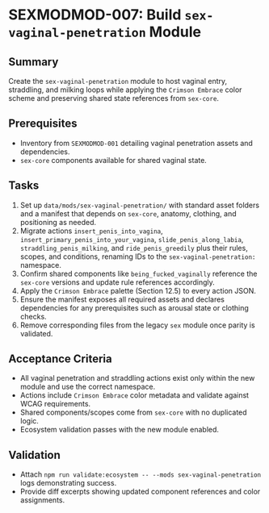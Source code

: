 # SEXMODMOD-007: Build `sex-vaginal-penetration` Module

## Summary
Create the `sex-vaginal-penetration` module to host vaginal entry, straddling, and milking loops while applying the `Crimson Embrace` color scheme and preserving shared state references from `sex-core`.

## Prerequisites
- Inventory from `SEXMODMOD-001` detailing vaginal penetration assets and dependencies.
- `sex-core` components available for shared vaginal state.

## Tasks
1. Set up `data/mods/sex-vaginal-penetration/` with standard asset folders and a manifest that depends on `sex-core`, anatomy, clothing, and positioning as needed.
2. Migrate actions `insert_penis_into_vagina`, `insert_primary_penis_into_your_vagina`, `slide_penis_along_labia`, `straddling_penis_milking`, and `ride_penis_greedily` plus their rules, scopes, and conditions, renaming IDs to the `sex-vaginal-penetration:` namespace.
3. Confirm shared components like `being_fucked_vaginally` reference the `sex-core` versions and update rule references accordingly.
4. Apply the `Crimson Embrace` palette (Section 12.5) to every action JSON.
5. Ensure the manifest exposes all required assets and declares dependencies for any prerequisites such as arousal state or clothing checks.
6. Remove corresponding files from the legacy `sex` module once parity is validated.

## Acceptance Criteria
- All vaginal penetration and straddling actions exist only within the new module and use the correct namespace.
- Actions include `Crimson Embrace` color metadata and validate against WCAG requirements.
- Shared components/scopes come from `sex-core` with no duplicated logic.
- Ecosystem validation passes with the new module enabled.

## Validation
- Attach `npm run validate:ecosystem -- --mods sex-vaginal-penetration` logs demonstrating success.
- Provide diff excerpts showing updated component references and color assignments.

